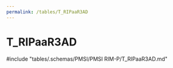 ```yaml
---
permalink: /tables/T_RIPaaR3AD
---
```

# T_RIPaaR3AD
<!-- SPDX-License-Identifier: MPL-2.0 -->

<!-- ATTENTION : Ne pas supprimer ou modifier la ligne ci-dessous -->
#include "tables/.schemas/PMSI/PMSI RIM-P/T_RIPaaR3AD.md"
<!-- ATTENTION : Ne pas supprimer ou modifier la ligne ci-dessus -->
